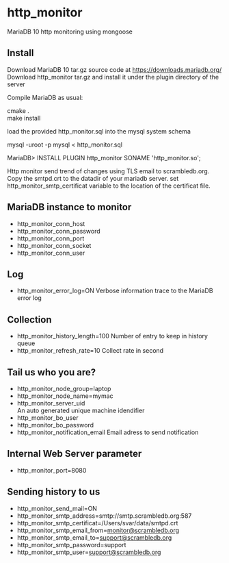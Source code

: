 http_monitor
============

MariaDB 10 http monitoring using mongoose

Install
-------

Download MariaDB 10 tar.gz source code at https://downloads.mariadb.org/ 
Download http_monitor tar.gz and install it under the plugin directory of the server 
 
Compile MariaDB as usual: 
 
cmake .  
make install  
 
load the provided http_monitor.sql into the mysql system schema 
 
mysql -uroot -p mysql < http_monitor.sql 
 
MariaDB> INSTALL PLUGIN http_monitor SONAME 'http_monitor.so'; 
 
Http monitor send trend of changes using TLS email to scrambledb.org.  
Copy the smtpd.crt to the datadir of your mariadb server. 
set http_monitor_smtp_certificat variable to the location of the certificat file. 
 
MariaDB instance to monitor 
---------------------------
- http_monitor_conn_host 
- http_monitor_conn_password 
- http_monitor_conn_port 
- http_monitor_conn_socket 
- http_monitor_conn_user 
 
Log 
---
- http_monitor_error_log=ON 
    Verbose information trace to the MariaDB error log 
 
Collection 
----------
- http_monitor_history_length=100 
    Number of entry to keep in history queue 
- http_monitor_refresh_rate=10 
    Collect rate in second

Tail us who you are? 
--------------------
- http_monitor_node_group=laptop
- http_monitor_node_name=mymac
- http_monitor_server_uid  
    An auto generated unique machine idendifier 
- http_monitor_bo_user
- http_monitor_bo_password
- http_monitor_notification_email 
    Email adress to send notification 
 
Internal Web Server parameter 
-----------------------------
- http_monitor_port=8080
 
Sending history to us
---------------------
- http_monitor_send_mail=ON   
- http_monitor_smtp_address=smtp://smtp.scrambledb.org:587 
- http_monitor_smtp_certificat=/Users/svar/data/smtpd.crt 
- http_monitor_smtp_email_from=monitor@scrambledb.org 
- http_monitor_smtp_email_to=support@scrambledb.org 
- http_monitor_smtp_password=support 
- http_monitor_smtp_user=support@scrambledb.org 
